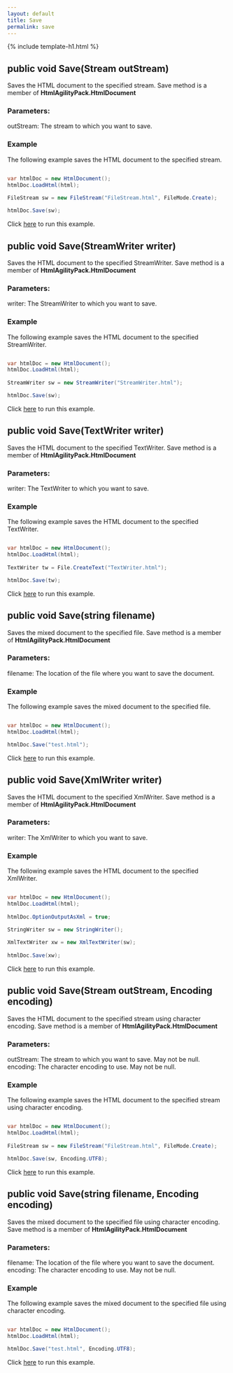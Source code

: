 ```yaml
---
layout: default
title: Save
permalink: save
---
```


{% include template-h1.html %}

## public void Save(Stream outStream)

Saves the HTML document to the specified stream. Save method is a member of **HtmlAgilityPack.HtmlDocument**

### Parameters:

outStream: The stream to which you want to save.

### Example

The following example saves the HTML document to the specified stream.

```csharp

var htmlDoc = new HtmlDocument();
htmlDoc.LoadHtml(html);
		
FileStream sw = new FileStream("FileStream.html", FileMode.Create);

htmlDoc.Save(sw);

```

Click [here](https://dotnetfiddle.net/e3GYpK) to run this example.

## public void Save(StreamWriter writer)

Saves the HTML document to the specified StreamWriter. Save method is a member of **HtmlAgilityPack.HtmlDocument**

### Parameters:

writer: The StreamWriter to which you want to save.

### Example

The following example saves the HTML document to the specified StreamWriter.

```csharp

var htmlDoc = new HtmlDocument();
htmlDoc.LoadHtml(html);
		
StreamWriter sw = new StreamWriter("StreamWriter.html");

htmlDoc.Save(sw);

```

Click [here](https://dotnetfiddle.net/nyt6gY) to run this example.

## public void Save(TextWriter writer)

Saves the HTML document to the specified TextWriter. Save method is a member of **HtmlAgilityPack.HtmlDocument**

### Parameters:

writer: The TextWriter to which you want to save.

### Example

The following example saves the HTML document to the specified TextWriter.

```csharp

var htmlDoc = new HtmlDocument();
htmlDoc.LoadHtml(html);
		
TextWriter tw = File.CreateText("TextWriter.html");

htmlDoc.Save(tw);

```

Click [here](https://dotnetfiddle.net/98wejH) to run this example.

## public void Save(string filename)

Saves the mixed document to the specified file. Save method is a member of **HtmlAgilityPack.HtmlDocument**

### Parameters:

filename: The location of the file where you want to save the document.

### Example

The following example saves the mixed document to the specified file.

```csharp

var htmlDoc = new HtmlDocument();
htmlDoc.LoadHtml(html);

htmlDoc.Save("test.html");

```

Click [here](https://dotnetfiddle.net/uke1Bg) to run this example.

## public void Save(XmlWriter writer)

Saves the HTML document to the specified XmlWriter. Save method is a member of **HtmlAgilityPack.HtmlDocument**

### Parameters:

writer: The XmlWriter to which you want to save.

### Example

The following example saves the HTML document to the specified XmlWriter.

```csharp

var htmlDoc = new HtmlDocument();
htmlDoc.LoadHtml(html);
		
htmlDoc.OptionOutputAsXml = true;

StringWriter sw = new StringWriter();
	
XmlTextWriter xw = new XmlTextWriter(sw);
	
htmlDoc.Save(xw);

```

Click [here](https://dotnetfiddle.net/CCZ2Gu) to run this example.

## public void Save(Stream outStream, Encoding encoding)

Saves the HTML document to the specified stream using character encoding. Save method is a member of **HtmlAgilityPack.HtmlDocument**

### Parameters:

outStream: The stream to which you want to save. May not be null.
encoding: The character encoding to use. May not be null.

### Example

The following example saves the HTML document to the specified stream using character encoding.

```csharp

var htmlDoc = new HtmlDocument();
htmlDoc.LoadHtml(html);
		
FileStream sw = new FileStream("FileStream.html", FileMode.Create);

htmlDoc.Save(sw, Encoding.UTF8);

```

Click [here](https://dotnetfiddle.net/fyDMJt) to run this example.

## public void Save(string filename, Encoding encoding)

Saves the mixed document to the specified file using character encoding. Save method is a member of **HtmlAgilityPack.HtmlDocument**

### Parameters:

filename: The location of the file where you want to save the document.
encoding: The character encoding to use. May not be null.

### Example

The following example saves the mixed document to the specified file using character encoding.

```csharp

var htmlDoc = new HtmlDocument();
htmlDoc.LoadHtml(html);

htmlDoc.Save("test.html", Encoding.UTF8);

```

Click [here](https://dotnetfiddle.net/IRTOcM) to run this example.
